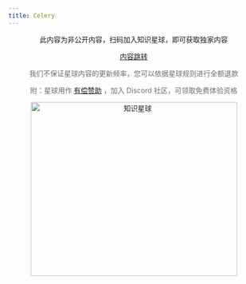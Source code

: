 ```yaml
---
title: Celery
---
```


<div align="center">
此内容为非公开内容，扫码加入知识星球，即可获取独家内容

<a href="https://t.zsxq.com/qk5gZ">内容跳转</a>

<span style="color: rgb(110, 110, 110);">
我们不保证星球内容的更新频率，您可以依据星球规则进行全额退款
</span>

<p style="font-size: 14px; color: rgb(110,110,110);">
附：星球用作
<a href="http://localhost:8080/fastapi_best_architecture_docs/sponsors.html#%E6%9C%89%E5%81%BF%E8%B5%9E%E5%8A%A9">有偿赞助</a>
，加入 Discord 社区，可领取免费体验资格
</p>

<img height="349" width="415" src="https://wu-clan.github.io/picx-images-hosting/知识星球.png" alt="知识星球">

</div>

